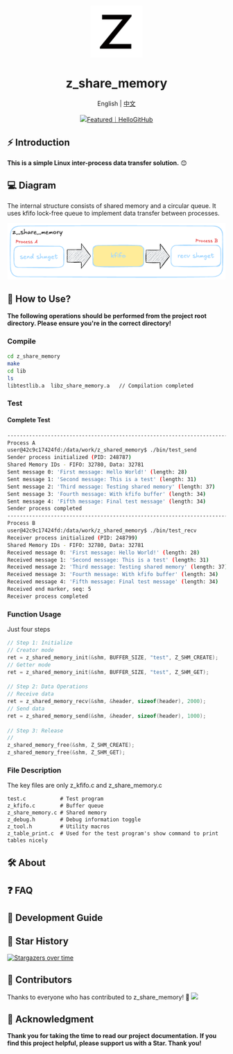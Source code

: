 <div align="center">
  <img alt="z_share_memory" width="120" height="120" src="./assets/logo/logo_1000.png">
  <h1>z_share_memory</h1>
  <span>English | <a href="./README.zh-CN.md">中文</a></span>
</div>

<div align="center">
  <br/>
  <a href="" target="_blank"><img src="https://abroad.hellogithub.com/v1/widgets/recommend.svg?rid=9433615761f548cf9648434c670cd85b&claim_uid=249cPWvjfNmU7dp" alt="Featured｜HelloGitHub" style="width: 250px; height: 54px;" width="250" height="54" /></a>
</div>

## ⚡ Introduction

**This is a simple Linux inter-process data transfer solution.** 😊

## 💻 Diagram
The internal structure consists of shared memory and a circular queue. It uses kfifo lock-free queue to implement data transfer between processes.
<div align="center">
  <img alt="z" src="./assets/logic_block_diagram.png">
</div>

## 🚀 How to Use?

**The following operations should be performed from the project root directory. Please ensure you're in the correct directory!**

### **Compile**

```bash
cd z_share_memory
make
cd lib
ls
libtestlib.a  libz_share_memory.a   // Compilation completed
```

### **Test**
#### Complete Test
```bash
------------------------------------------------------------------------------------------------------------------------
Process A
user@42c9c17424fd:/data/work/z_shared_memory$ ./bin/test_send 
Sender process initialized (PID: 248787)
Shared Memory IDs - FIFO: 32780, Data: 32781
Sent message 0: 'First message: Hello World!' (length: 28)
Sent message 1: 'Second message: This is a test' (length: 31)
Sent message 2: 'Third message: Testing shared memory' (length: 37)
Sent message 3: 'Fourth message: With kfifo buffer' (length: 34)
Sent message 4: 'Fifth message: Final test message' (length: 34)
Sender process completed
------------------------------------------------------------------------------------------------------------------------
Process B
user@42c9c17424fd:/data/work/z_shared_memory$ ./bin/test_recv 
Receiver process initialized (PID: 248799)
Shared Memory IDs - FIFO: 32780, Data: 32781
Received message 0: 'First message: Hello World!' (length: 28)
Received message 1: 'Second message: This is a test' (length: 31)
Received message 2: 'Third message: Testing shared memory' (length: 37)
Received message 3: 'Fourth message: With kfifo buffer' (length: 34)
Received message 4: 'Fifth message: Final test message' (length: 34)
Received end marker, seq: 5
Receiver process completed
```

### **Function Usage**
Just four steps
```c
// Step 1: Initialize
// Creator mode
ret = z_shared_memory_init(&shm, BUFFER_SIZE, "test", Z_SHM_CREATE);
// Getter mode
ret = z_shared_memory_init(&shm, BUFFER_SIZE, "test", Z_SHM_GET);

// Step 2: Data Operations
// Receive data
ret = z_shared_memory_recv(&shm, &header, sizeof(header), 2000);
// Send data
ret = z_shared_memory_send(&shm, &header, sizeof(header), 1000);

// Step 3: Release
//
z_shared_memory_free(&shm, Z_SHM_CREATE);
z_shared_memory_free(&shm, Z_SHM_GET);
```

### **File Description**
The key files are only z_kfifo.c and z_share_memory.c
```base
test.c           # Test program
z_kfifo.c        # Buffer queue
z_share_memory.c # Shared memory
z_debug.h        # Debug information toggle
z_tool.h         # Utility macros
z_table_print.c  # Used for the test program's show command to print tables nicely
```

## 🛠️ About

## ❓ FAQ

## 🤝 Development Guide 

## 🚀 Star History 
[![Stargazers over time](https://starchart.cc/BitStreamlet/z_share_memory.svg?variant=adaptive)](https://starchart.cc/BitStreamlet/z_share_memory)

## 🌟 Contributors
Thanks to everyone who has contributed to z_share_memory! 🎉
<a href="https://github.com//cuixueshe/earthworm/graphs/contributors"><img src="https://contributors.nn.ci/api?repo=BitStreamlet/z_share_memory" /></a>

## 🌟 Acknowledgment
**Thank you for taking the time to read our project documentation.**
**If you find this project helpful, please support us with a Star. Thank you!**



